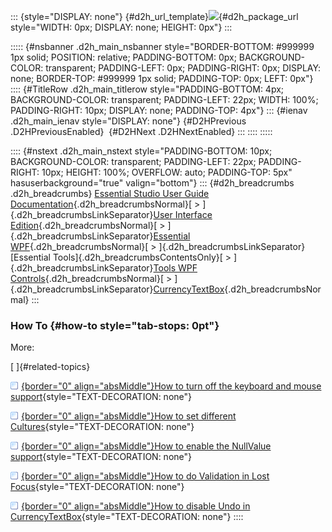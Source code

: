 ::: {style="DISPLAY: none"}
[](ms-xhelp:///?Id=d2h_url_template){#d2h_url_template}![](!package_url!){#d2h_package_url style="WIDTH: 0px; DISPLAY: none; HEIGHT: 0px"}
:::

::::: {#nsbanner .d2h_main_nsbanner style="BORDER-BOTTOM: #999999 1px solid; POSITION: relative; PADDING-BOTTOM: 0px; BACKGROUND-COLOR: transparent; PADDING-LEFT: 0px; PADDING-RIGHT: 0px; DISPLAY: none; BORDER-TOP: #999999 1px solid; PADDING-TOP: 0px; LEFT: 0px"}
:::: {#TitleRow .d2h_main_titlerow style="PADDING-BOTTOM: 4px; BACKGROUND-COLOR: transparent; PADDING-LEFT: 22px; WIDTH: 100%; PADDING-RIGHT: 10px; DISPLAY: none; PADDING-TOP: 4px"}
::: {#ienav .d2h_main_ienav style="DISPLAY: none"}
[](ms-xhelp:///?Id=1c0f61a0-bd3d-49c9-9c3f-8de89bd81015){#D2HPrevious .D2HPreviousEnabled}  [](ms-xhelp:///?Id=e4a62a43-35f6-401b-84f0-357793987e2e){#D2HNext .D2HNextEnabled}
:::
::::
:::::

:::: {#nstext .d2h_main_nstext style="PADDING-BOTTOM: 10px; BACKGROUND-COLOR: transparent; PADDING-LEFT: 22px; PADDING-RIGHT: 10px; HEIGHT: 100%; OVERFLOW: auto; PADDING-TOP: 5px" hasuserbackground="true" valign="bottom"}
::: {#d2h_breadcrumbs .d2h_breadcrumbs}
[Essential Studio User Guide Documentation](ms-xhelp:///?Id=12457748-09e3-4d74-a240-8e049cedf030){.d2h_breadcrumbsNormal}[ \> ]{.d2h_breadcrumbsLinkSeparator}[User Interface Edition](ms-xhelp:///?Id=c29296b7-531c-413b-a0ec-488ca1f7f669){.d2h_breadcrumbsNormal}[ \> ]{.d2h_breadcrumbsLinkSeparator}[Essential WPF](ms-xhelp:///?Id=7f4f82c5-151c-4262-94d0-75c4626c77bc){.d2h_breadcrumbsNormal}[ \> ]{.d2h_breadcrumbsLinkSeparator}[Essential Tools]{.d2h_breadcrumbsContentsOnly}[ \> ]{.d2h_breadcrumbsLinkSeparator}[Tools WPF Controls](ms-xhelp:///?Id=2ea58a12-9426-4a63-96b4-89eb80232c2c){.d2h_breadcrumbsNormal}[ \> ]{.d2h_breadcrumbsLinkSeparator}[CurrencyTextBox](ms-xhelp:///?Id=cbb0f73a-a9d9-4deb-8ddb-de72b3162891){.d2h_breadcrumbsNormal}
:::

### How To {#how-to style="tab-stops: 0pt"}

More:

[ ]{#related-topics}

[![](button.gif){border="0" align="absMiddle"}How to turn off the keyboard and mouse support](ms-xhelp:///?Id=98f5d3b4-429f-428b-9c57-b1e152d6d5ac){style="TEXT-DECORATION: none"}

[![](button.gif){border="0" align="absMiddle"}How to set different Cultures](ms-xhelp:///?Id=bb00d880-39a2-4729-83b5-9fdbb8193b66){style="TEXT-DECORATION: none"}

[![](button.gif){border="0" align="absMiddle"}How to enable the NullValue support](ms-xhelp:///?Id=0f2383d3-4a52-458b-969b-5ac9aa85ccc9){style="TEXT-DECORATION: none"}

[![](button.gif){border="0" align="absMiddle"}How to do Validation in Lost Focus](ms-xhelp:///?Id=c8c0d6e8-2f0b-4401-b572-b81142c44877){style="TEXT-DECORATION: none"}

[![](button.gif){border="0" align="absMiddle"}How to disable Undo in CurrencyTextBox](ms-xhelp:///?Id=476bd32d-fa9f-4a57-ad62-df21e855b459){style="TEXT-DECORATION: none"}
::::
